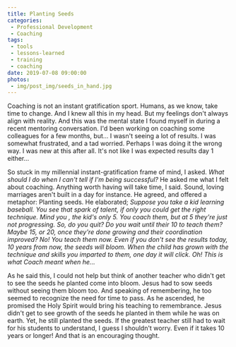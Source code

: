 ```yaml
---
title: Planting Seeds
categories:
 - Professional Development
 - Coaching
tags:
 - tools
 - lessons-learned
 - training
 - coaching
date: 2019-07-08 09:00:00
photos: 
 - img/post_img/seeds_in_hand.jpg
---
```


Coaching is not an instant gratification sport. Humans, as we know, take time to change. And I knew all this in my head. But my feelings don't always align with reality. And this was the mental state I found myself in during a recent mentoring conversation. I'd been working on coaching some colleagues for a few months, but... I wasn't seeing a lot of results. I was somewhat frustrated, and a tad worried. Perhaps I was doing it the wrong way. I was new at this after all. It's not like I was expected results day 1 either...

So stuck in my millennial instant-gratification frame of mind, I asked. _What should I do when I can't tell if I'm being successful?_ He asked me what I felt about coaching. Anything worth having will take time, I said. Sound, loving marriages aren't built in a day for instance. He agreed, and offered a metaphor: Planting seeds. He elaborated; _Suppose you take a kid learning baseball. You see that spark of talent, if only you could get the right technique. Mind you , the kid's only 5. You coach them, but at 5 they're just not progressing. So, do you quit? Do you wait until their 10 to teach them? Maybe 15, or 20, once they're done growing and their coordination improved? No! You teach them now. Even if you don't see the results today, 10 years from now, the seeds will bloom. When the child has grown with the technique and skills you imparted to them, one day it will click. Oh! This is what Coach meant when he..._

As he said this, I could not help but think of another teacher who didn't get to see the seeds he planted come into bloom. Jesus had to sow seeds without seeing them bloom too. And speaking of remembering, he too seemed to recognize the need for time to pass. As he ascended, he promised the Holy Spirit would bring his teaching to remembrance. Jesus didn't get to see growth of the seeds he planted in them while he was on earth. Yet, he still planted the seeds. If the greatest teacher still had to wait for his students to understand, I guess I shouldn't worry. Even if it takes 10 years or longer! And that is an encouraging thought.